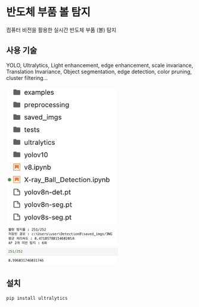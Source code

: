 # 반도체 부품 볼 탐지

컴퓨터 비전을 활용한 실시간 반도체 부품 (볼) 탐지

## 사용 기술
YOLO, Ultralytics, 
Light enhancement, edge enhancement,
scale invariance, Translation Invariance, 
Object segmentation, edge detection, color pruning, cluster filtering...

<img src="project_tree.png" width="300" alt="프로젝트 구조">
<img src="result_sample.png" width="300" alt="실행 결과 예시">

## 설치
```bash
pip install ultralytics
